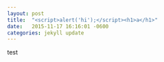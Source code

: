 ```yaml
---
layout: post
title:  "<script>alert('hi');</script><h1>a</h1>"
date:   2015-11-17 16:16:01 -0600
categories: jekyll update
---
```


test
